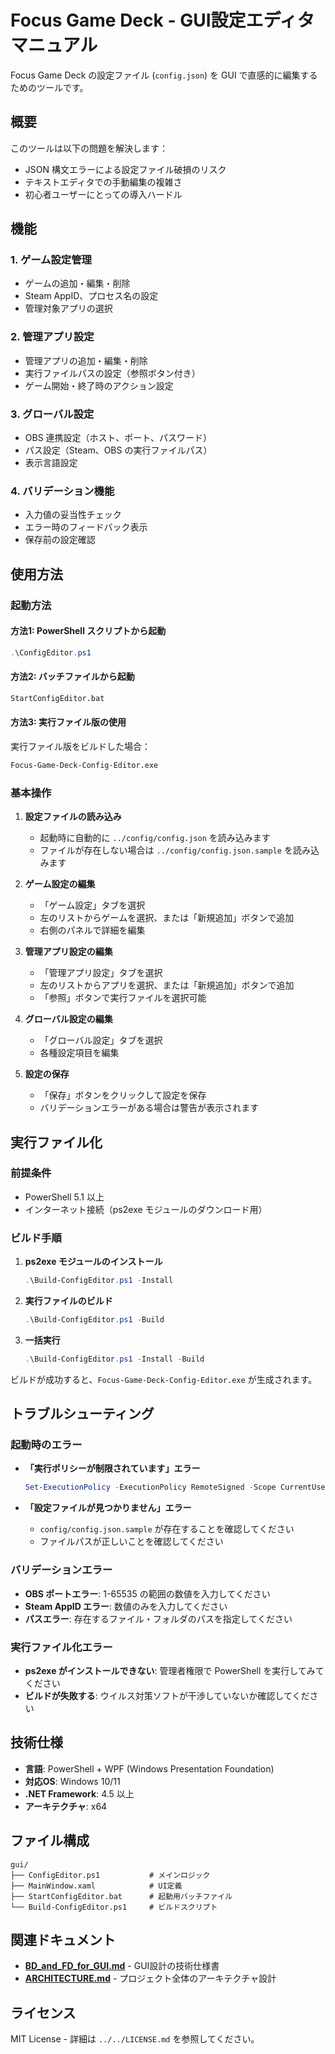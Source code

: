 # Focus Game Deck - GUI設定エディタ マニュアル

Focus Game Deck の設定ファイル (`config.json`) を GUI で直感的に編集するためのツールです。

## 概要

このツールは以下の問題を解決します：

- JSON 構文エラーによる設定ファイル破損のリスク
- テキストエディタでの手動編集の複雑さ
- 初心者ユーザーにとっての導入ハードル

## 機能

### 1. ゲーム設定管理

- ゲームの追加・編集・削除
- Steam AppID、プロセス名の設定
- 管理対象アプリの選択

### 2. 管理アプリ設定

- 管理アプリの追加・編集・削除
- 実行ファイルパスの設定（参照ボタン付き）
- ゲーム開始・終了時のアクション設定

### 3. グローバル設定

- OBS 連携設定（ホスト、ポート、パスワード）
- パス設定（Steam、OBS の実行ファイルパス）
- 表示言語設定

### 4. バリデーション機能

- 入力値の妥当性チェック
- エラー時のフィードバック表示
- 保存前の設定確認

## 使用方法

### 起動方法

#### 方法1: PowerShell スクリプトから起動

```powershell
.\ConfigEditor.ps1
```

#### 方法2: バッチファイルから起動

```cmd
StartConfigEditor.bat
```

#### 方法3: 実行ファイル版の使用

実行ファイル版をビルドした場合：

```bash
Focus-Game-Deck-Config-Editor.exe
```

### 基本操作

1. **設定ファイルの読み込み**
   - 起動時に自動的に `../config/config.json` を読み込みます
   - ファイルが存在しない場合は `../config/config.json.sample` を読み込みます

2. **ゲーム設定の編集**
   - 「ゲーム設定」タブを選択
   - 左のリストからゲームを選択、または「新規追加」ボタンで追加
   - 右側のパネルで詳細を編集

3. **管理アプリ設定の編集**
   - 「管理アプリ設定」タブを選択
   - 左のリストからアプリを選択、または「新規追加」ボタンで追加
   - 「参照」ボタンで実行ファイルを選択可能

4. **グローバル設定の編集**
   - 「グローバル設定」タブを選択
   - 各種設定項目を編集

5. **設定の保存**
   - 「保存」ボタンをクリックして設定を保存
   - バリデーションエラーがある場合は警告が表示されます

## 実行ファイル化

### 前提条件

- PowerShell 5.1 以上
- インターネット接続（ps2exe モジュールのダウンロード用）

### ビルド手順

1. **ps2exe モジュールのインストール**

   ```powershell
   .\Build-ConfigEditor.ps1 -Install
   ```

2. **実行ファイルのビルド**

   ```powershell
   .\Build-ConfigEditor.ps1 -Build
   ```

3. **一括実行**

   ```powershell
   .\Build-ConfigEditor.ps1 -Install -Build
   ```

ビルドが成功すると、`Focus-Game-Deck-Config-Editor.exe` が生成されます。

## トラブルシューティング

### 起動時のエラー

- **「実行ポリシーが制限されています」エラー**

  ```powershell
  Set-ExecutionPolicy -ExecutionPolicy RemoteSigned -Scope CurrentUser
  ```

- **「設定ファイルが見つかりません」エラー**
  - `config/config.json.sample` が存在することを確認してください
  - ファイルパスが正しいことを確認してください

### バリデーションエラー

- **OBS ポートエラー**: 1-65535 の範囲の数値を入力してください
- **Steam AppID エラー**: 数値のみを入力してください
- **パスエラー**: 存在するファイル・フォルダのパスを指定してください

### 実行ファイル化エラー

- **ps2exe がインストールできない**: 管理者権限で PowerShell を実行してみてください
- **ビルドが失敗する**: ウイルス対策ソフトが干渉していないか確認してください

## 技術仕様

- **言語**: PowerShell + WPF (Windows Presentation Foundation)
- **対応OS**: Windows 10/11
- **.NET Framework**: 4.5 以上
- **アーキテクチャ**: x64

## ファイル構成

```text
gui/
├── ConfigEditor.ps1           # メインロジック
├── MainWindow.xaml            # UI定義
├── StartConfigEditor.bat      # 起動用バッチファイル
└── Build-ConfigEditor.ps1     # ビルドスクリプト
```

## 関連ドキュメント

- **[BD_and_FD_for_GUI.md](../BD_and_FD_for_GUI.md)** - GUI設計の技術仕様書
- **[ARCHITECTURE.md](../ARCHITECTURE.md)** - プロジェクト全体のアーキテクチャ設計

## ライセンス

MIT License - 詳細は `../../LICENSE.md` を参照してください。
